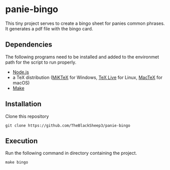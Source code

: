 # panie-bingo

This tiny project serves to create a bingo sheet for panies common phrases. It generates a pdf file with the bingo card.

## Dependencies

The following programs need to be installed and added to the environmet path for the script to run properly.
- [Node.js](https://nodejs.org/)
- a TeX distribution ([MiKTeX](https://miktex.org/) for Windows, [TeX Live](https://tug.org/texlive/) for Linux, [MacTeX](https://www.tug.org/mactex/) for macOS)
- [Make](https://www.gnu.org/software/make/)

## Installation

Clone this repository
```
git clone https://github.com/TheBlackSheep3/panie-bingo
```

## Execution

Run the following command in directory containing the project.
```
make bingo
```